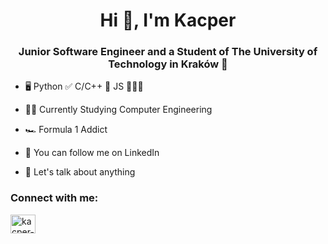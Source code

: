 
<h1 align="center">Hi 👋, I'm Kacper</h1>
<h3 align="center">Junior Software Engineer and a Student of The University of Technology in Kraków 📍</h3>

- 🖥 Python ✅ C/C++ 📖 JS 👩🏻‍💻

- 👨‍🎓 Currently Studying Computer Engineering

- 🏎️ Formula 1 Addict

- 🙈 You can follow me on LinkedIn 

- 💬 Let's talk about anything


<h3 align="left">Connect with me:</h3>
<p align="left">
<a href="https://linkedin.com/in/kacper-bołdak" target="blank"><img align="center" src="https://raw.githubusercontent.com/rahuldkjain/github-profile-readme-generator/master/src/images/icons/Social/linked-in-alt.svg" alt="kacper-bołdak" height="30" width="40" /></a>
</p>



